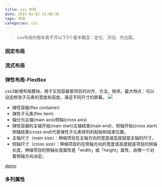 ```yaml
---
title: css 布局
date: 2015-02-02 23:08:36
tags: 布局
categories: css
---
```


> css布局的根本离不开以下3个基本概念：定位、浮动、外边距。

<!--more-->

### 固定布局

### 流式布局

### 弹性布局-FlexBox
css3新增布局模块，用于实现容器里项目的对齐、方法、排序。最大特点：可以动态修改子元素的宽度和高度，满足不同尺寸的屏幕。
<img src="/img/flexbox.png">
* 弹性容器(flex container)
* 弹性子元素(flex item)
* 轴分为主轴(main axis)侧轴(cross axis)
* 弹性容器的主轴开始(main start)主轴结束(main end)、侧轴开始(cross start)侧轴结束(cross end)代表弹性子元素排列的起始和结束位置。
* 主轴尺寸（main size）：伸缩项目在主轴方向的宽度或高度就是主轴的尺寸。
* 侧轴尺寸（cross size）：伸缩项目的在侧轴方向的宽度或高度就是项目的侧轴长度，伸缩项目的侧轴长度属性是「width」或「height」属性，由哪一个对着侧轴方向决定。

[demo](http://codepen.io/lcq0202/pen/GWoBRm)

### 多列属性